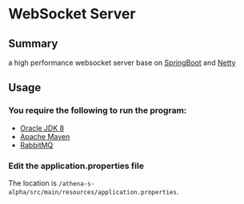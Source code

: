 WebSocket Server
===============

## Summary
a high performance websocket server base on [SpringBoot](https://projects.spring.io/spring-boot/)   and [Netty](http://netty.io/)  

## Usage
### You require the following to run the program:
* [Oracle JDK 8](https://www.oracle.com/java/technologies/java-se.html)
* [Apache Maven](http://maven.apache.org/)
* [RabbitMQ](http://www.rabbitmq.com/)

### Edit the application.properties file
The location is `/athena-s-alpha/src/main/resources/application.properties`.

